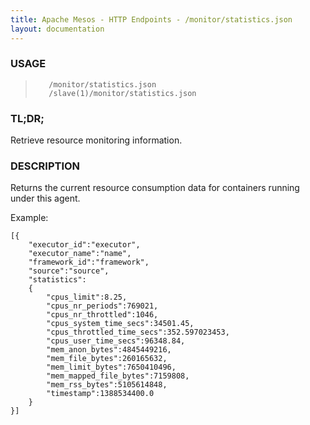 ```yaml
---
title: Apache Mesos - HTTP Endpoints - /monitor/statistics.json
layout: documentation
---
```

<!--- This is an automatically generated file. DO NOT EDIT! --->

### USAGE ###
>        /monitor/statistics.json
>        /slave(1)/monitor/statistics.json

### TL;DR; ###
Retrieve resource monitoring information.

### DESCRIPTION ###
Returns the current resource consumption data for containers
running under this agent.

Example:

```
[{
    "executor_id":"executor",
    "executor_name":"name",
    "framework_id":"framework",
    "source":"source",
    "statistics":
    {
        "cpus_limit":8.25,
        "cpus_nr_periods":769021,
        "cpus_nr_throttled":1046,
        "cpus_system_time_secs":34501.45,
        "cpus_throttled_time_secs":352.597023453,
        "cpus_user_time_secs":96348.84,
        "mem_anon_bytes":4845449216,
        "mem_file_bytes":260165632,
        "mem_limit_bytes":7650410496,
        "mem_mapped_file_bytes":7159808,
        "mem_rss_bytes":5105614848,
        "timestamp":1388534400.0
    }
}]
```